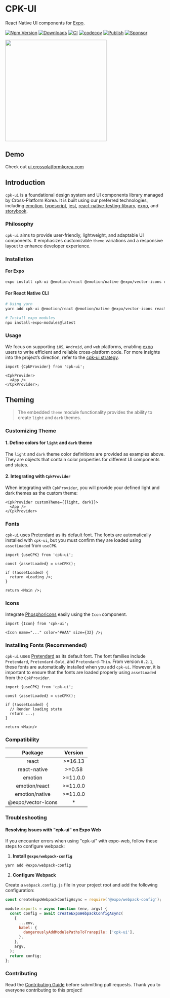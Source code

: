 # CPK-UI

React Native UI components for [Expo](https://expo.dev).

[![Npm Version](http://img.shields.io/npm/v/cpk-ui.svg?style=flat-square)](https://npmjs.org/package/cpk-ui)
[![Downloads](http://img.shields.io/npm/dm/cpk-ui.svg?style=flat-square)](https://npmjs.org/package/cpk-ui)
[![CI](https://github.com/crossplatformkorea/cpk-ui/actions/workflows/ci.yml/badge.svg)](https://github.com/crossplatformkorea/cpk-ui/actions/workflows/ci.yml)
[![codecov](https://codecov.io/gh/crossplatformkorea/cpk-ui/graph/badge.svg?token=LWZI4U369L)](https://codecov.io/gh/crossplatformkorea/cpk-ui)
[![Publish](https://github.com/crossplatformkorea/cpk-ui/actions/workflows/publish.yml/badge.svg)](https://github.com/crossplatformkorea/cpk-ui/actions/workflows/publish.yml)
[![Sponsor](https://opencollective.com/crossplatformkorea/tiers/badge.svg?style=shield)](https://opencollective.com/crossplatformkorea/tiers/badge.svg)

<img src="https://github.com/user-attachments/assets/c31ac1c2-cc0e-4f13-a542-c35045c266cd" width="320"/>

## Demo

Check out [ui.crossplatformkorea.com](https://ui.crossplatformkorea.com)

## Introduction

`cpk-ui` is a foundational design system and UI components library managed by Cross-Platform Korea. It is built using our preferred technologies, including [emotion](https://emotion.sh/docs/@emotion/native), [typescript](https://www.typescriptlang.org/), [jest](https://jestjs.io), [react-native-testing-library](https://github.com/callstack/react-native-testing-library), [expo](https://expo.io), and [storybook](https://storybook.js.org).

### Philosophy

`cpk-ui` aims to provide user-friendly, lightweight, and adaptable UI components. It emphasizes customizable `theme` variations and a responsive layout to enhance developer experience.

### Installation

#### For Expo

```sh
expo install cpk-ui @emotion/react @emotion/native @expo/vector-icons react-native-gesture-handler react-native-svg expo-screen-orientation @expo/match-media
```

#### For React Native CLI

```sh
# Using yarn
yarn add cpk-ui @emotion/react @emotion/native @expo/vector-icons react-native-gesture-handler react-native-svg expo-screen-orientation @expo/match-media

# Install expo modules
npx install-expo-modules@latest
```

### Usage

We focus on supporting `iOS`, `Android`, and `web` platforms, enabling [expo](https://expo.io) users to write efficient and reliable cross-platform code. For more insights into the project’s direction, refer to the [cpk-ui strategy](https://github.com/hyochan/cpk-ui/issues).

```tsx
import {CpkProvider} from 'cpk-ui';

<CpkProvider>
  <App />
</CpkProvider>;
```

## Theming

> The embedded `theme` module functionality provides the ability to create `light` and `dark` themes.

### Customizing Theme

#### 1. Define colors for `light` and `dark` theme

The `light` and `dark` theme color definitions are provided as examples above. They are objects that contain color properties for different UI components and states.

#### 2. Integrating with `CpkProvider`

When integrating with `CpkProvider`, you will provide your defined light and dark themes as the custom theme:

```tsx
<CpkProvider customTheme={{light, dark}}>
  <App />
</CpkProvider>
```

### Fonts

`cpk-ui` uses [Pretendard](https://github.com/orioncactus/pretendard) as its default font. The fonts are automatically installed with `cpk-ui`, but you must confirm they are loaded using `assetLoaded` from `useCPK`.

```tsx
import {useCPK} from 'cpk-ui';

const {assetLoaded} = useCPK();

if (!assetLoaded) {
  return <Loading />;
}

return <Main />;
```

### Icons

Integrate [Phosphoricons](https://phosphoricons.com) easily using the `Icon` component.

```tsx
import {Icon} from 'cpk-ui';

<Icon name="..." color="#AAA" size={32} />;
```

### Installing Fonts (Recommended)

`cpk-ui` uses [Pretendard](https://github.com/orioncactus/pretendard) as its default font. The font families include `Pretendard`, `Pretendard-Bold`, and `Pretendard-Thin`. From version `0.2.1`, these fonts are automatically installed when you add `cpk-ui`. However, it is important to ensure that the fonts are loaded properly using `assetLoaded` from the `CpkProvider`.

```tsx
import {useCPK} from 'cpk-ui';

const {assetLoaded} = useCPK();

if (!assetLoaded) {
  // Render loading state
  return ...;
}

return <Main/>
```

### Compatibility

|      Package       | Version  |
| :----------------: | :------: |
|       react        | >=16.13  |
|    react-native    |  >=0.58  |
|      emotion       | >=11.0.0 |
|   emotion/react    | >=11.0.0 |
|   emotion/native   | >=11.0.0 |
| @expo/vector-icons |    \*    |

### Troubleshooting

#### Resolving Issues with "cpk-ui" on Expo Web

If you encounter errors when using "cpk-ui" with expo-web, follow these steps to configure webpack:

1. **Install `@expo/webpack-config`**

```sh
yarn add @expo/webpack-config
```

2. **Configure Webpack**

Create a `webpack.config.js` file in your project root and add the following configuration:

```javascript
const createExpoWebpackConfigAsync = require('@expo/webpack-config');

module.exports = async function (env, argv) {
  const config = await createExpoWebpackConfigAsync(
    {
      ...env,
      babel: {
        dangerouslyAddModulePathsToTranspile: ['cpk-ui'],
      },
    },
    argv,
  );
  return config;
};
```

### Contributing

Read the [Contributing Guide](./CONTRIBUTING.md) before submitting pull requests. Thank you to everyone contributing to this project!
